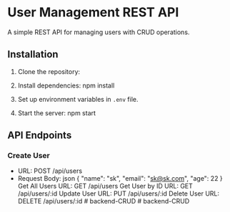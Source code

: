 
# User Management REST API

A simple REST API for managing users with CRUD operations.

## Installation

1. Clone the repository:


2. Install dependencies:
npm install


3. Set up environment variables in `.env` file.

4. Start the server:
npm start


## API Endpoints

### Create User
- URL: POST /api/users
- Request Body:
  json
   { "name": "sk", "email": "sk@sk.com", "age": 22 }
Get All Users
URL: GET /api/users
Get User by ID
URL: GET /api/users/:id
Update User
URL: PUT /api/users/:id
Delete User
URL: DELETE /api/users/:id
#   b a c k e n d - C R U D  
 #   b a c k e n d - C R U D  
 